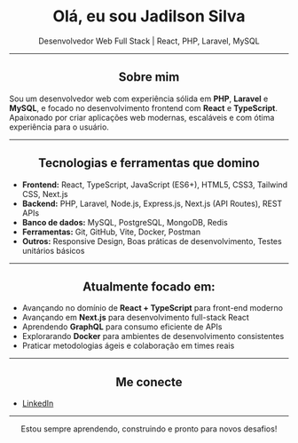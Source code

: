<h1 align="center">Olá, eu sou Jadilson Silva</h1>
<p align="center">Desenvolvedor Web Full Stack | React, PHP, Laravel, MySQL</p>

---

<h2 align="center">Sobre mim</h2>
<p align="left">
Sou um desenvolvedor web com experiência sólida em <strong>PHP</strong>, <strong>Laravel</strong> e <strong>MySQL</strong>, e focado no desenvolvimento frontend com <strong>React</strong> e <strong>TypeScript</strong>. Apaixonado por criar aplicações web modernas, escaláveis e com ótima experiência para o usuário.
</p>

---

<h2 align="center">Tecnologias e ferramentas que domino</h2>
<ul align="left">
  <li><strong>Frontend:</strong> React, TypeScript, JavaScript (ES6+), HTML5, CSS3, Tailwind CSS, Next.js</li>
  <li><strong>Backend:</strong> PHP, Laravel, Node.js, Express.js, Next.js (API Routes), REST APIs</li>
  <li><strong>Banco de dados:</strong> MySQL, PostgreSQL, MongoDB, Redis</li>
  <li><strong>Ferramentas:</strong> Git, GitHub, Vite, Docker, Postman</li>
  <li><strong>Outros:</strong> Responsive Design, Boas práticas de desenvolvimento, Testes unitários básicos</li>
</ul>

---

<h2 align="center">Atualmente focado em:</h2>
<ul align="left">
  <li>Avançando no domínio de <strong>React + TypeScript</strong> para front-end moderno</li>
  <li>Avançando em <strong>Next.js</strong> para desenvolvimento full-stack React</li>
  <li>Aprendendo <strong>GraphQL</strong> para consumo eficiente de APIs</li>
  <li>Explorarando <strong>Docker</strong> para ambientes de desenvolvimento consistentes</li>
  <li>Praticar metodologias ágeis e colaboração em times reais</li>
</ul>

---

<h2 align="center">Me conecte</h2>
<ul align="left">
  <li><a href="https://www.linkedin.com/in/jadilson-silva-7732a0282/">LinkedIn</a></li> 
</ul>

---

<p align="center">Estou sempre aprendendo, construindo e pronto para novos desafios!</p>
